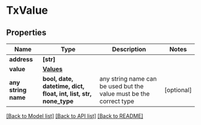 # TxValue


## Properties
Name | Type | Description | Notes
------------ | ------------- | ------------- | -------------
**address** | **[str]** |  | 
**value** | [**Values**](Values.md) |  | 
**any string name** | **bool, date, datetime, dict, float, int, list, str, none_type** | any string name can be used but the value must be the correct type | [optional]

[[Back to Model list]](../README.md#documentation-for-models) [[Back to API list]](../README.md#documentation-for-api-endpoints) [[Back to README]](../README.md)


